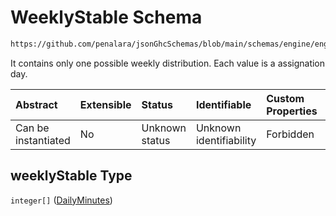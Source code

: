 # WeeklyStable Schema

```txt
https://github.com/penalara/jsonGhcSchemas/blob/main/schemas/engine/engineSpecification.schema.json#/definitions/weeklyStable
```

It contains only one possible weekly distribution. Each value is a assignation day.

| Abstract            | Extensible | Status         | Identifiable            | Custom Properties | Additional Properties | Access Restrictions | Defined In                                                                                               |
| :------------------ | :--------- | :------------- | :---------------------- | :---------------- | :-------------------- | :------------------ | :------------------------------------------------------------------------------------------------------- |
| Can be instantiated | No         | Unknown status | Unknown identifiability | Forbidden         | Allowed               | none                | [engineSpecification.schema.json\*](../../../out/engineSpecification.schema.json "open original schema") |

## weeklyStable Type

`integer[]` ([DailyMinutes](enginespecification-definitions-weeklystable-dailyminutes.md))
